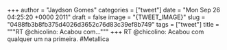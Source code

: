
+++
author = "Jaydson Gomes"
categories = ["tweet"]
date = "Mon Sep 26 04:25:20 +0000 2011"
draft = false
image = "{TWEET_IMAGE}"
slug = "0488fb3b8fb375d4026d3652c76d83c39ef8b749"
tags = ["tweet"]
title = """RT @chicolino: Acabou com..."""
+++
RT @chicolino: Acabou com qualquer um na primeira. #Metallica
